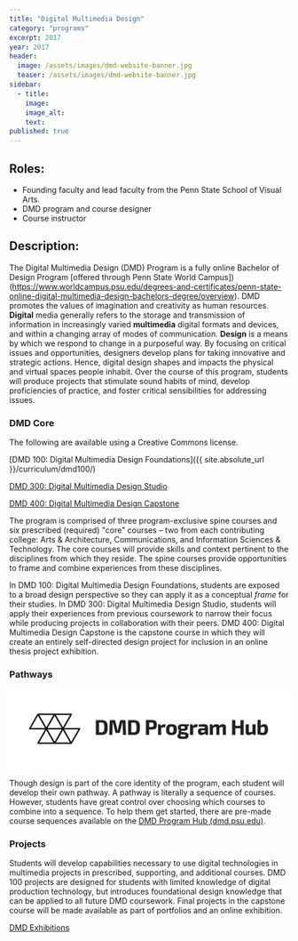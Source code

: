 ```yaml
---
title: "Digital Multimedia Design"
category: "programs"
excerpt: 2017
year: 2017
header:
  image: /assets/images/dmd-website-banner.jpg
  teaser: /assets/images/dmd-website-banner.jpg
sidebar:
  - title:
    image:
    image_alt:
    text:
published: true
---
```

## Roles:

- Founding faculty and lead faculty from the Penn State School of Visual Arts.
- DMD program and course designer
- Course instructor

## Description:

The Digital Multimedia Design (DMD) Program is a fully online Bachelor of Design Program [offered through Penn State World Campus])(https://www.worldcampus.psu.edu/degrees-and-certificates/penn-state-online-digital-multimedia-design-bachelors-degree/overview). DMD promotes the values of imagination and creativity as human resources. **Digital** media generally refers to the storage and transmission of information in increasingly varied **multimedia** digital formats and devices, and within a changing array of modes of communication. **Design** is a means by which we respond to change in a purposeful way. By focusing on critical issues and opportunities, designers develop plans for taking innovative and strategic actions. Hence, digital design shapes and impacts the physical and virtual spaces people inhabit. Over the course of this program, students will produce projects that stimulate sound habits of mind, develop proficiencies of practice, and foster critical sensibilities for addressing issues.

### DMD Core

The following are available using a Creative Commons license.

[DMD 100: Digital Multimedia Design Foundations]({{ site.absolute_url }}/curriculum/dmd100/)

[DMD 300: Digital Multimedia Design Studio](https://dmd-program.github.io/dmd-300-master/)

[DMD 400: Digital Multimedia Design Capstone](https://dmd-program.github.io/dmd-400-master/)

The program is comprised of three program-exclusive spine courses and six prescribed \(required\) "core" courses – two from each contributing college: Arts & Architecture, Communications, and Information Sciences & Technology. The core courses will provide skills and context pertinent to the disciplines from which they reside. The spine courses provide opportunities to frame and combine experiences from these disciplines.

In DMD 100: Digital Multimedia Design Foundations, students are exposed to a broad design perspective so they can apply it as a conceptual _frame_ for their studies. In DMD 300: Digital Multimedia Design Studio, students will apply their experiences from previous coursework to narrow their focus while producing projects in collaboration with their peers. DMD 400: Digital Multimedia Design Capstone is the capstone course in which they will create an entirely self-directed design project for inclusion in an online thesis project exhibition.

### Pathways

![DMD banner art](/assets/images/curriculum/dmd-horizontal-wordmark.png)

Though design is part of the core identity of the program, each student will develop their own pathway. A pathway is literally a sequence of courses. However, students have great control over choosing which courses to combine into a sequence. To help them get started, there are pre-made course sequences available on the [DMD Program Hub \(dmd.psu.edu\)](http://dmd.psu.edu).

### Projects

Students will develop capabilities necessary to use digital technologies in multimedia projects in prescribed, supporting, and additional courses. DMD 100 projects are designed for students with limited knowledge of digital production technology, but introduces foundational design knowledge that can be applied to all future DMD coursework. Final projects in the capstone course will be made available as part of portfolios and an online exhibition.

[DMD Exhibitions](https://dmd.psu.edu/exhibitions/)